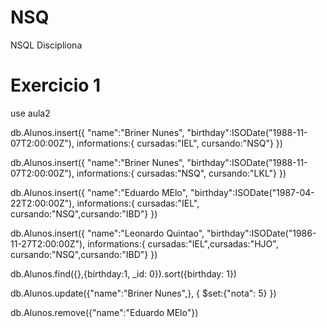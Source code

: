 # NSQ
NSQL Discipliona

# Exercicio 1
use aula2

db.Alunos.insert({ "name":"Briner Nunes", "birthday":ISODate("1988-11-07T2:00:00Z"), informations:{ cursadas:"IEL", cursando:"NSQ"} })

db.Alunos.insert({ "name":"Briner Nunes", "birthday":ISODate("1988-11-07T2:00:00Z"), informations:{ cursadas:"NSQ", cursando:"LKL"} })

db.Alunos.insert({ "name":"Eduardo MElo", "birthday":ISODate("1987-04-22T2:00:00Z"), informations:{ cursadas:"IEL", cursando:"NSQ",cursando:"IBD"} })

db.Alunos.insert({ "name":"Leonardo Quintao", "birthday":ISODate("1986-11-27T2:00:00Z"), informations:{ cursadas:"IEL",cursadas:"HJO", cursando:"NSQ",cursando:"IBD"} })

db.Alunos.find({},{birthday:1, _id: 0}).sort({birthday: 1})

db.Alunos.update({"name":"Briner Nunes",}, { $set:{"nota": 5} })

db.Alunos.remove({"name":"Eduardo MElo"})
